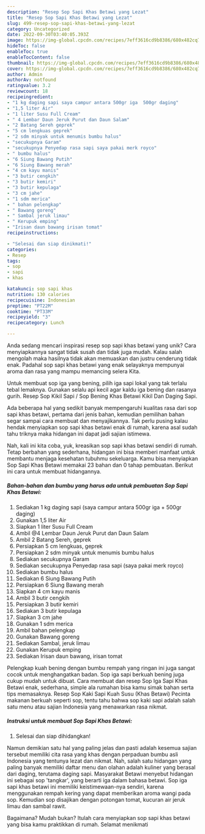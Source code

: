 ```yaml
---
description: "Resep Sop Sapi Khas Betawi yang Lezat"
title: "Resep Sop Sapi Khas Betawi yang Lezat"
slug: 499-resep-sop-sapi-khas-betawi-yang-lezat
category: Uncategorized
date: 2022-09-30T03:40:05.393Z
image: https://img-global.cpcdn.com/recipes/7eff3616cd9b8386/680x482cq70/sop-sapi-khas-betawi-foto-resep-utama.jpg
hideToc: false
enableToc: true
enableTocContent: false
thumbnail: https://img-global.cpcdn.com/recipes/7eff3616cd9b8386/680x482cq70/sop-sapi-khas-betawi-foto-resep-utama.jpg
cover: https://img-global.cpcdn.com/recipes/7eff3616cd9b8386/680x482cq70/sop-sapi-khas-betawi-foto-resep-utama.jpg
author: Admin
authorAv: notfound
ratingvalue: 3.2
reviewcount: 18
recipeingredient:
- "1 kg daging sapi saya campur antara 500gr iga  500gr daging"
- "1,5 liter Air"
- "1 liter Susu Full Cream"
- " 4 Lembar Daun Jeruk Purut dan Daun Salam"
- "2 Batang Sereh geprek"
- "5 cm lengkuas geprek"
- "2 sdm minyak untuk menumis bumbu halus"
- "secukupnya Garam"
- "secukupnya Penyedap rasa sapi saya pakai merk royco"
- " bumbu halus"
- "6 Siung Bawang Putih"
- "6 Siung Bawang merah"
- "4 cm kayu manis"
- "3 butir cengkih"
- "3 butir kemiri"
- "3 butir kepulaga"
- "3 cm jahe"
- "1 sdm merica"
- " bahan pelengkap"
- " Bawang goreng"
- " Sambal jeruk limau"
- " Kerupuk emping"
- "Irisan daun bawang irisan tomat"
recipeinstructions:

- "Selesai dan siap dinikmati!"
categories:
- Resep
tags:
- sop
- sapi
- khas

katakunci: sop sapi khas 
nutrition: 130 calories
recipecuisine: Indonesian
preptime: "PT22M"
cooktime: "PT33M"
recipeyield: "3"
recipecategory: Lunch

---
```





Anda sedang mencari inspirasi resep sop sapi khas betawi yang unik? Cara menyiapkannya sangat tidak susah dan tidak juga mudah. Kalau salah mengolah maka hasilnya tidak akan memuaskan dan justru cenderung tidak enak. Padahal sop sapi khas betawi yang enak selayaknya mempunyai aroma dan rasa yang mampu memancing selera Kita.





Untuk membuat sop iga yang bening, pilih iga sapi lokal yang tak terlalu tebal lemaknya. Gunakan selalu api kecil agar kaldu iga bening dan rasanya gurih. Resep Sop Kikil Sapi / Sop Bening Khas Betawi Kikil Dan Daging Sapi.

Ada beberapa hal yang sedikit banyak mempengaruhi kualitas rasa dari sop sapi khas betawi, pertama dari jenis bahan, kemudian pemilihan bahan segar sampai cara membuat dan menyajikannya. Tak perlu pusing kalau hendak menyiapkan sop sapi khas betawi enak di rumah, karena asal sudah tahu triknya maka hidangan ini dapat jadi sajian istimewa.






Nah, kali ini kita coba, yuk, kreasikan sop sapi khas betawi sendiri di rumah. Tetap berbahan yang sederhana, hidangan ini bisa memberi manfaat untuk membantu menjaga kesehatan tubuhmu sekeluarga. Kamu bisa menyiapkan Sop Sapi Khas Betawi memakai 23 bahan dan 0 tahap pembuatan. Berikut ini cara untuk membuat hidangannya.

<!--inarticleads1-->

##### Bahan-bahan dan bumbu yang harus ada untuk pembuatan Sop Sapi Khas Betawi:

1. Sediakan 1 kg daging sapi (saya campur antara 500gr iga + 500gr daging)
1. Gunakan 1,5 liter Air
1. Siapkan 1 liter Susu Full Cream
1. Ambil  @4 Lembar Daun Jeruk Purut dan Daun Salam
1. Ambil 2 Batang Sereh, geprek
1. Persiapkan 5 cm lengkuas, geprek
1. Persiapkan 2 sdm minyak untuk menumis bumbu halus
1. Sediakan secukupnya Garam
1. Sediakan secukupnya Penyedap rasa sapi (saya pakai merk royco)
1. Sediakan  bumbu halus
1. Sediakan 6 Siung Bawang Putih
1. Persiapkan 6 Siung Bawang merah
1. Siapkan 4 cm kayu manis
1. Ambil 3 butir cengkih
1. Persiapkan 3 butir kemiri
1. Sediakan 3 butir kepulaga
1. Siapkan 3 cm jahe
1. Gunakan 1 sdm merica
1. Ambil  bahan pelengkap
1. Gunakan  Bawang goreng
1. Sediakan  Sambal, jeruk limau
1. Gunakan  Kerupuk emping
1. Sediakan Irisan daun bawang, irisan tomat


Pelengkap kuah bening dengan bumbu rempah yang ringan ini juga sangat cocok untuk menghangatkan badan. Sop iga sapi berkuah bening juga cukup mudah untuk dibuat. Cara membuat dan resep Sop Iga Sapi Khas Betawi enak, sederhana, simple ala rumahan bisa kamu simak bahan serta tips memasaknya. Resep Sop Kaki Sapi Kuah Susu (Khas Betawi) Pecinta makanan berkuah seperti sop, tentu tahu bahwa sop kaki sapi adalah salah satu menu atau sajian Indonesia yang menawarkan rasa nikmat. 

<!--inarticleads2-->

##### Instruksi untuk membuat Sop Sapi Khas Betawi:


1. Selesai dan siap dihidangkan!

Namun demikian satu hal yang paling jelas dan pasti adalah kesemua sajian tersebut memiliki cita rasa yang khas dengan perpaduan bumbu asli Indonesia yang tentunya lezat dan nikmat. Nah, salah satu hidangan yang paling banyak memiliki daftar menu dan olahan adalah kuliner yang berasal dari daging, terutama daging sapi. Masyarakat Betawi menyebut hidangan ini sebagai sop &#39;tangkar&#39;, yang berarti iga dalam bahasa betawi. Sop iga sapi khas betawi ini memiliki keistimewaan-nya sendiri, karena menggunakan rempah kering yang dapat memberikan aroma wangi pada sop. Kemudian sop disajikan dengan potongan tomat, kucuran air jeruk limau dan sambal rawit. 

Bagaimana? Mudah bukan? Itulah cara menyiapkan sop sapi khas betawi yang bisa kamu praktikkan di rumah. Selamat menikmati
